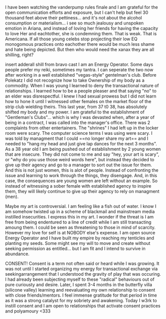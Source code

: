 [category]: <> (General)
[date]: <> (2023/06/05)
[title]: <> (here are some musings)

 I have been watching the vanderpump rules finale and I am grateful for the open communication efforts and exposure, but I can't help but feel 30 thousand feet above their pettiness... and it's not about the alcohol consumption or materialism... i see so much jealousy and unspoken emotion in Ariana, and instead of loving her friends for having the capacity to love Her and eachtother, she is condemning them. That is weak. That is Americana. If all those young celebs stop projecting their low EQ monogomous practices onto eachother there would be much less shame and hate being depicted. But then who would need the xanax they are all shilling, right?

insert adderall shill from bravo cast I am an Energy Operator. Some days people prefer my reiki, sometimes my tantra. I can seperate the two now after working in a well established "vegas-style" gentelman's club. Before Polekatz I did not recognize how to take Ownership of my body as a commodity. When I was young I learned to deny the transactional nature of relationships. I learned how to be a people pleaser and that saying "no" to an elder was disrespectful. I knew I had sexual prowess but I did not learn how to hone it until I witnessed other females on the market floor of the strip club wielding theirs. This last year, from 37 t0 38, has absolutely shifted my body and my power. I am grateful to the establishment of "Gentleman's Clubs"... which is why I was devasted when, after a year of being in a contract, I was called into the manager's office. There was 2 complaints from other entertainers. The "shrines" I had left up in the locker room were scary. The computer science terms I was using were scary. I was told by managment that I could ==no longer share my art== and I needed to "hang my head and just give lap dances for the next 3 months". As a 38 year old I am being pushed out of establishment by 2 young women that are insecure. They did not come to me and say "hey, your art is scary", or "why do you use those weird words here", but instead they decided to give up their agency and go to a manager to sort out the issue for them. And this is not just women, this is alot of people. Instead of confronting the issue and learning to work through the things, they disengage. And, in this case, the consequences are young women are left without an example. So instead of witnessing a sober female with established agency to inspire them, they will likely continue to give up their agency to rely on managment (men).

Maybe my art is controversial. I am feeling like a fish out of water. I know I am somehow twisted up in a scheme of blackmail and mainstream media instilled insecurities. I express this in my art. I wonder if the threat is I am free from being endentured to a line of credit while I am still transacting amoung them. I could be seen as threatening to those in mind of scarcity. However my love for self is at NOBODY else's expense. I am open source Energy Operator and I have built my empire by reaching my tenticles and planting my seeds. Some might see my will to move and create without seeking permission as entitled... but I am fit and I intend to survive in abundance.

CONSENT! Consent is a term not often said or heard while I was growing. It was not until I started organizing my energy for transactional exchange via seekingarrangement that I understood the gravity of play that was occuring. I had already been subjecting myself to these "radical" behaviours out of pure curiousty and desire. Later, I spent 3-4 months in the butterfly villa (silicone valley) learning and reevaluating my own relationship to consent with close friends/mentors. I feel immense gratitude for that period in time as it was a strong catalyst for my sobriety and awakening. Today I w3rk to instill consent and I am open to relationships that activate consent practices and polyamoury <333